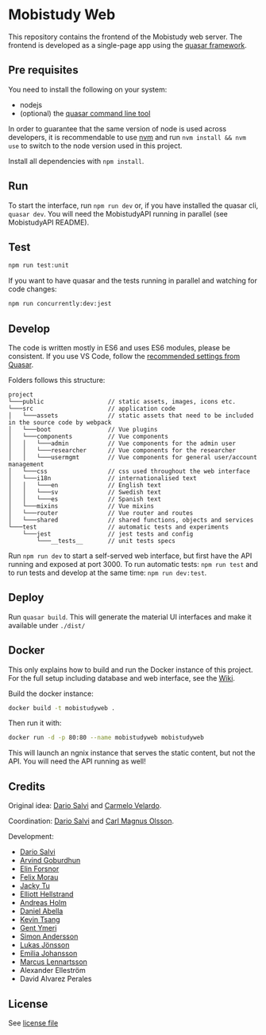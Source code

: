 # Mobistudy Web

This repository contains the frontend of the Mobistudy web server.
The frontend is developed as a single-page app using the [quasar framework](https://quasar-framework.org/).

## Pre requisites

You need to install the following on your system:

- nodejs
- (optional) the [quasar command line tool](https://quasar.dev/quasar-cli/installation)

In order to guarantee that the same version of node is used across developers, it is recommendable to use [nvm](https://github.com/nvm-sh/nvm) and run `nvm install && nvm use` to switch to the node version used in this project.

Install all dependencies with `npm install`.

## Run

To start the interface, run `npm run dev` or, if you have installed the quasar cli, `quasar dev`.
You will need the MobistudyAPI running in parallel (see MobistudyAPI README).

## Test

```bash
npm run test:unit
```

If you want to have quasar and the tests running in parallel and watching for code changes:

```bash
npm run concurrently:dev:jest
```

## Develop

The code is written mostly in ES6 and uses ES6 modules, please be consistent.
If you use VS Code, follow the [recommended settings from Quasar](https://quasar.dev/start/vs-code-configuration#Introduction).

Folders follows this structure:
```
project
└───public                  // static assets, images, icons etc.
└───src                     // application code
│   └───assets              // static assets that need to be included in the source code by webpack
│   └───boot                // Vue plugins
│   └───components          // Vue components
│   │   └───admin           // Vue components for the admin user
│   │   └───researcher      // Vue components for the researcher
│   │   └───usermgmt        // Vue components for general user/account management
│   └───css                 // css used throughout the web interface
│   └───i18n                // internationalised text
│   │   └───en              // English text
│   │   └───sv              // Swedish text
│   │   └───es              // Spanish text
│   └───mixins              // Vue mixins
│   └───router              // Vue router and routes
│   └───shared              // shared functions, objects and services
└───test                    // automatic tests and experiments
    └───jest                // jest tests and config
        └───__tests__       // unit tests specs
```

Run `npm run dev` to start a self-served web interface, but first have the API running and exposed at port 3000.
To run automatic tests: `npm run test` and to run tests and develop at the same time: `npm run dev:test`.

## Deploy

Run `quasar build`. This will generate the material UI interfaces and make it available under `./dist/`

## Docker

This only explains how to build and run the Docker instance of this project.
For the full setup including database and web interface, see the
[Wiki](https://github.com/Mobistudy/MobistudyAPI/wiki/Docker-setup).

Build the docker instance:

```bash
docker build -t mobistudyweb .
```

Then run it with:

```bash
docker run -d -p 80:80 --name mobistudyweb mobistudyweb
```

This will launch an ngnix instance that serves the static content, but not the API.
You will need the API running as well!

## Credits

Original idea: [Dario Salvi](https://github.com/dariosalvi78) and [Carmelo Velardo](https://github.com/2dvisio).

Coordination: [Dario Salvi](https://github.com/dariosalvi78) and [Carl Magnus Olsson](https://github.com/Trasselkalle).

Development:

- [Dario Salvi](https://github.com/dariosalvi78)
- [Arvind Goburdhun](https://github.com/arvgo)
- [Elin Forsnor](https://github.com/elinforsnor)
- [Felix Morau](https://github.com/femosc2)
- [Jacky Tu](https://github.com/jackytu99)
- [Elliott Hellstrand](https://github.com/Elliott0121)
- [Andreas Holm](https://github.com/HeyOooh)
- [Daniel Abella](https://github.com/assimilate)
- [Kevin Tsang](https://github.com/kevinchtsang)
- [Gent Ymeri](https://github.com/gentymeri)
- [Simon Andersson](https://github.com/simm99)
- [Lukas Jönsson](https://github.com/LukasJnsson)
- [Emilia Johansson](https://github.com/emilia-joha)
- [Marcus Lennartsson](https://github.com/mackelele)
- Alexander Elleström
- David Alvarez Perales

## License

See [license file](LICENSE)
